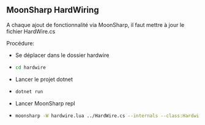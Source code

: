 ## MoonSharp HardWiring
A chaque ajout de fonctionnalité via MoonSharp, il faut mettre à jour le fichier HardWire.cs

Procédure:
- Se déplacer dans le dossier hardwire
- ```bash
  cd hardwire
  ```
- Lancer le projet dotnet
- ```bash
  dotnet run
  ```
- Lancer MoonSharp repl
- ```bash
  moonsharp -W hardwire.lua ../HardWire.cs --internals --class:Hardwire --namespace:AimXRToolkit
  ```